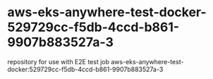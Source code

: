 # aws-eks-anywhere-test-docker-529729cc-f5db-4ccd-b861-9907b883527a-3
repository for use with E2E test job aws-eks-anywhere-test-docker:529729cc-f5db-4ccd-b861-9907b883527a-3
